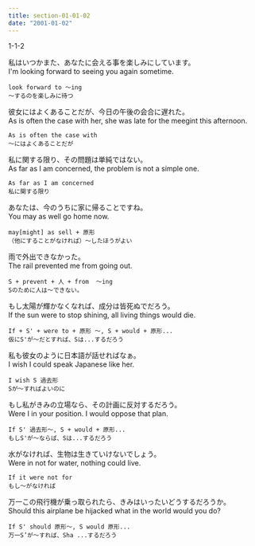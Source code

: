 ```yaml
---
title: section-01-01-02
date: "2001-01-02"
---
```


1-1-2

<!-- end -->

私はいつかまた、あなたに会える事を楽しみにしています。  
I'm looking forward to seeing you again sometime.  

```
look forward to ～ing
～するのを楽しみに待つ
```

彼女にはよくあることだが、今日の午後の会合に遅れた。  
As is often the case with her, she was late for the meegint this afternoon.  

```
As is often the case with
～にはよくあることだが
```

私に関する限り、その問題は単純ではない。  
As far as I am concerned, the problem is not a simple one.  

```
As far as I am concerned
私に関する限り
```

あなたは、今のうちに家に帰ることですね。  
You may as well go home now.  

```
may[might] as sell + 原形
（他にすることがなければ）～したほうがよい
```

雨で外出できなかった。  
The rail prevented me from going out.  

```
S + prevent + 人 + from  ～ing
Sのために人は～できない。
```

もし太陽が輝かなくなれば、成分は皆死ぬでだろう。  
If the sun were to stop shining, all living things would die.  

```
If + S' + were to + 原形 ～, S + would + 原形...
仮にS'が～だとすれば、Sは...するだろう
```

私も彼女のように日本語が話せればなぁ。  
I wish I could speak Japanese like her.  

```
I wish S 過去形
Sが～すればよいのに
```

もし私がきみの立場なら、その計画に反対するだろう。  
Were I in your position. I would oppose that plan.  

```
If S' 過去形～, S + would + 原形...
もしS'が～ならば、Sは...するだろう
```

水がなければ、生物は生きていけないでしょう。  
Were in not for water, nothing could live.  

```
If it were not for
もし～がなければ
```

万一この飛行機が乗っ取られたら、きみはいったいどうするだろうか。  
Should this airplane be hijacked what in the world would you do?  

```
If S' should 原形～, S would 原形...
万一S’が～すれば、Sha ...するだろう
```
